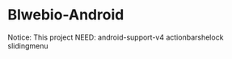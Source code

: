 Blwebio-Android
===============
Notice:
This project NEED:
android-support-v4
actionbarshelock
slidingmenu
